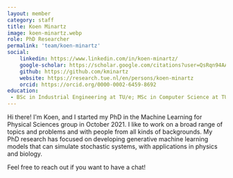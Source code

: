 ```yaml
---
layout: member
category: staff
title: Koen Minartz
image: koen-minartz.webp 
role: PhD Researcher
permalink: 'team/koen-minartz'
social:
    linkedin: https://www.linkedin.com/in/koen-minartz/
    google-scholar: https://scholar.google.com/citations?user=QsRqn94AAAAJ&hl=nl
    github: https://github.com/kminartz
    website: https://research.tue.nl/en/persons/koen-minartz
    orcid: https://orcid.org/0000-0002-6459-8692
education:
 - BSc in Industrial Engineering at TU/e; MSc in Computer Science at TU/e.
---
```


Hi there! I'm Koen, and I started my PhD in the Machine Learning for Physical Sciences group in October 2021. I like to work on a broad range of topics and problems and with people from all kinds of backgrounds. My PhD research has focused on developing generative machine learning models that can simulate stochastic systems, with applications in physics and biology.

Feel free to reach out if you want to have a chat!